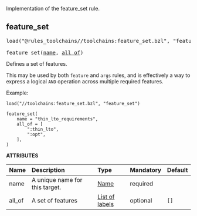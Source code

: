 <!-- Generated with Stardoc: http://skydoc.bazel.build -->

Implementation of the feature_set rule.

<a id="feature_set"></a>

## feature_set

<pre>
load("@rules_toolchains//toolchains:feature_set.bzl", "feature_set")

feature_set(<a href="#feature_set-name">name</a>, <a href="#feature_set-all_of">all_of</a>)
</pre>

Defines a set of features.

This may be used by both `feature` and `args` rules, and is effectively a way to express
a logical `AND` operation across multiple required features.

Example:
```
load("//toolchains:feature_set.bzl", "feature_set")

feature_set(
    name = "thin_lto_requirements",
    all_of = [
        ":thin_lto",
        ":opt",
    ],
)
```

**ATTRIBUTES**


| Name  | Description | Type | Mandatory | Default |
| :------------- | :------------- | :------------- | :------------- | :------------- |
| <a id="feature_set-name"></a>name |  A unique name for this target.   | <a href="https://bazel.build/concepts/labels#target-names">Name</a> | required |  |
| <a id="feature_set-all_of"></a>all_of |  A set of features   | <a href="https://bazel.build/concepts/labels">List of labels</a> | optional |  `[]`  |


